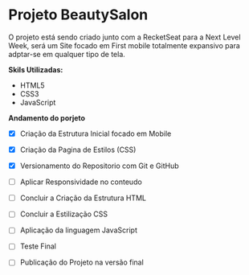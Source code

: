 # Projeto BeautySalon

O projeto está sendo criado junto com a RecketSeat para a Next Level Week, será um Site focado em First mobile totalmente expansivo para adptar-se em qualquer tipo de tela.

**Skils Utilizadas:**

* HTML5
* CSS3
* JavaScript

**Andamento do porjeto**

- [x] Criação da Estrutura Inicial focado em Mobile
- [x] Criação da Pagina de Estilos (CSS)
- [x] Versionamento do Repositorio com Git e GitHub
- [ ] Aplicar Responsividade no conteudo
- [ ] Concluir a Criação da Estrutura HTML
- [ ] Concluir a Estilização CSS
- [ ] Aplicação da linguagem JavaScript
- [ ] Teste Final 
- [ ] Publicação do Projeto na versão final

